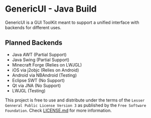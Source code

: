 GenericUI - Java Build
======================

GenericUI is a GUI ToolKit meant to support a unified interface with backends for different uses.

Planned Backends
----------------
 - Java AWT (Partial Support)
 - Java Swing (Partial Support)
 - Minecraft Forge (Relies on LWJGL)
 - iOS via j2objc (Relies on Android)
 - Android via NBAndroid (Testing)
 - Eclipse SWT (No Support)
 - Qt via JNA (No Support)
 - LWJGL (Testing)

This project is free to use and distribute under the terms of the `Lesser Genneral Public License Version 3` as published by the `Free Software Foundation`.
Check [LICENSE.md](LICENSE.md) for more information.
